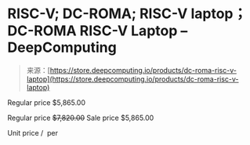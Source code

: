 <!--yml
category: 未分类
date: 2024-05-27 15:04:04
-->

# RISC-V; DC-ROMA; RISC-V laptop；DC-ROMA RISC-V Laptop – DeepComputing

> 来源：[https://store.deepcomputing.io/products/dc-roma-risc-v-laptop](https://store.deepcomputing.io/products/dc-roma-risc-v-laptop)

Regular price $5,865.00

Regular price ~~$7,820.00~~ Sale price $5,865.00

Unit price /  per